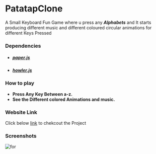 # PatatapClone
A Small Keyboard Fun Game where u press any **_Alphabets_** and It starts producing different music and different coloured circular animations for different Keys Pressed

### Dependencies
- ##### [paper.js](http://paperjs.org/download/) 
- ##### [howler.js](https://cdnjs.com/libraries/howler)


### How to play
- **Press Any Key Between a-z.**
- **See the Different colored Animations and music.**
### Website Link
Click below [link](https://vikashkumar29122000.github.io/PatatapClone/) to chekcout the Project
### Screenshots
![for](https://vikashkumar29122000.github.io/PatatapClone/Patatap.ico) 
